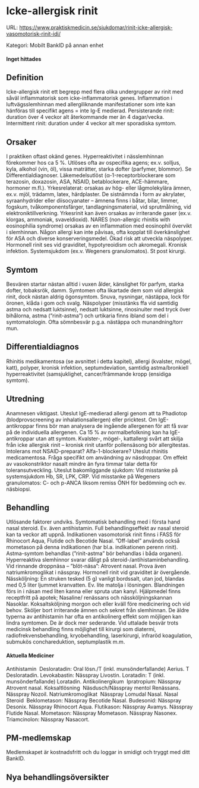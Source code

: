 # Icke-allergisk rinit

URL: https://www.praktiskmedicin.se/sjukdomar/rinit-icke-allergisk-vasomotorisk-rinit-idi/



Kategori: Mobilt BankID på annan enhet

#### Inget hittades

## Definition

Icke-allergisk rinit ett begrepp med flera olika undergrupper av rinit med såväl inflammatorisk som icke-inflammatorisk genes. Inflammation i luftvägsslemhinnan med allergiliknande manifestationer som inte kan hänföras till specifikt agens = inte Ig-E medierad. Persisterande rinit: duration över 4 veckor alt återkommande mer än 4 dagar/vecka. Intermittent rinit: duration under 4 veckor alt mer sporadiska symtom.

## Orsaker

I praktiken oftast okänd genes. Hyperreaktivitet i nässlemhinnan förekommer hos ca 5 %. Utlöses ofta av ospecifika agens; ex.v. solljus, kyla, alkohol (vin, öl), vissa maträtter, starka dofter (parfymer, blommor). Se Differentialdiagnoser.
Läkemedelsutlöst (α-1-receptorblockerare som terazosin, doxazosin, ASA, NSAID, betablockerare, ACE-hämmare, hormoner m.fl.).
Yrkesrelaterat: orsakas av hög- eller lågmolekylära ämnen, ex.v. mjöl, trädamm, latex, härdplaster. De sistnämnda i form av akrylater, syraanhydrider eller diisocyanater – ämnena finns i båtar, bilar, limmer, fogskum, tvåkomponentsfärger, tandlagningsmaterial, vid sprutmålning, vid elektroniktillverkning. Yrkesrinit kan även orsakas av irriterande gaser (ex.v. klorgas, ammoniak, svaveldioxid).
NARES (non-allergic rhinitis with eosinophilia syndrome) orsakas av en inflammation med eosinophil övervikt i slemhinnan. Någon allergi kan inte påvisas, ofta kopplat till överkänslighet för ASA och diverse konserveringsmedel. Ökad risk att utveckla näspolyper.
Hormonell rinit ses vid graviditet, hypotyreoidism och akromegali.
Kronisk infektion. Systemsjukdom (ex.v. Wegeners granulomatos). St post kirurgi.

## Symtom

Besvären startar nästan alltid i vuxen ålder, känslighet för parfym, starka dofter, tobaksrök, damm. Symtomen ofta likartade dem som vid allergisk rinit, dock nästan aldrig ögonsymtom. Snuva, nysningar, nästäppa, lock för öronen, klåda i gom och svalg. Näspolyper (misstänks ffa vid samtidig astma och nedsatt luktsinne), nedsatt luktsinne, rinosinuiter med tryck över bihålorna, astma (”rinit-astma”) och urtikaria finns ibland som del i symtomatologin. Ofta sömnbesvär p.g.a. nästäppa och munandning/torr mun.

## Differentialdiagnos

Rhinitis medikamentosa (se avsnittet i detta kapitel), allergi (kvalster, mögel, katt), polyper, kronisk infektion, septumdeviation, samtidig astma/bronkiell hyperreaktivitet (samsjuklighet, cancer/främmande kropp (ensidiga symtom).

## Utredning

Anamnesen viktigast.
Uteslut IgE-medierad allergi genom att ta Phadiotop (blodprovscreening av inhalationsallergen) eller pricktest. Om IgE-antikroppar finns bör man analysera de ingående allergenen för att få svar på de individuella allergenen. Ca 15 % av normalbefolkning kan ha IgE-antikroppar utan att symtom. Kvalster-, mögel-, kattallergi svårt att skilja från icke allergisk rinit – kronisk rinit utanför pollensäsong bör allergitestas. Intolerans mot NSAID-preparat? Alfa-1-blockerare? Uteslut rhinitis medicamentosa. Fråga specifikt om användning av näsdroppar. Om effekt av vasokonstriktor nasalt mindre än fyra timmar talar detta för toleransutveckling.
Uteslut bakomliggande sjukdom: Vid misstanke på systemsjukdom Hb, SR, LPK, CRP. Vid misstanke på Wegeners granulomatos: C- och p-ANCA liksom remiss ÖNH för bedömning och ev. näsbiopsi.

## Behandling

Utlösande faktorer undviks. Symtomatisk behandling med i första hand nasal steroid. Ev. även antihistamin. Full behandlingseffekt av nasal steroid kan ta veckor att uppnå. Indikationen vasomotorisk rinit finns i FASS för Rhinocort Aqua, Flutide och Becotide Nasal. ”Off-label” används också mometason på denna indikationen (har bl.a. indikationen perenn rinit). Astma-symtom behandlas (”rinit-astma” bör behandlas i båda organen). Hyperreaktiva slemhinnor svarar dåligt på steroid-/antihistaminbehandling. Vid rinnande droppnäsa – ”blöt-näsa”: Atrovent nasal. Prova även natriumkromoglikat i nässpray. Hormonell rinit vid graviditet är övergående.
Nässköljning: En struken tesked (5 g) vanligt bordssalt, utan jod, blandas med 0,5 liter ljummet kranvatten. Ev. lite matolja i lösningen. Blandningen förs in i näsan med liten kanna eller spruta utan kanyl. Hjälpmedel finns receptfritt på apotek; Nasaline/ renässans och nässköljningskannan Nasoklar. Koksaltsköljning morgon och eller kväll före medicinering och vid behov. Sköljer bort irriterande ämnen och sekret från slemhinnan.
De äldre typerna av antihistamin har ofta en antikolinerg effekt som möjligen kan lindra symtomen. De är dock mer sederande.
Vid uttalade besvär trots medicinsk behandling finns möjlighet till kirurgi som diatermi, radiofrekvensbehandling, kryobehandling, laserkirurgi, infraröd koagulation, submukös conchareduktion, septumplastik m.m.

#### Aktuella Mediciner

Antihistamin 
Desloratadin: Oral lösn./T (inkl. munsönderfallande) Aerius. T Desloratadin.
Levokabastin: Nässpray Livostin.
Loratadin: T (inkl. munsönderfallande) Loratadin.
Antikolinergikum 
Ipratropium: Nässpray Atrovent nasal.
Koksaltlösning 
Näsdusch/Nässpray mentol Renässans. Nässpray Nozoil.
Natriumkromoglikat 
Nässpray Lomudal Nasal.
Nasal Steroid 
Beklometason: Nässpray Becotide Nasal.
Budesonid: Nässpray Desonix. Nässpray Rhinocort Aqua.
Flutikason: Nässpray Avamys. Nässpray Flutide Nasal.
Mometason: Nässpray Mometason. Nässpray Nasonex.
Triamcinolon: Nässpray Nasacort.

## PM-medlemskap

Medlemskapet är kostnadsfritt och du loggar in smidigt och tryggt med ditt BankID.

## Nya behandlingsöversikter

